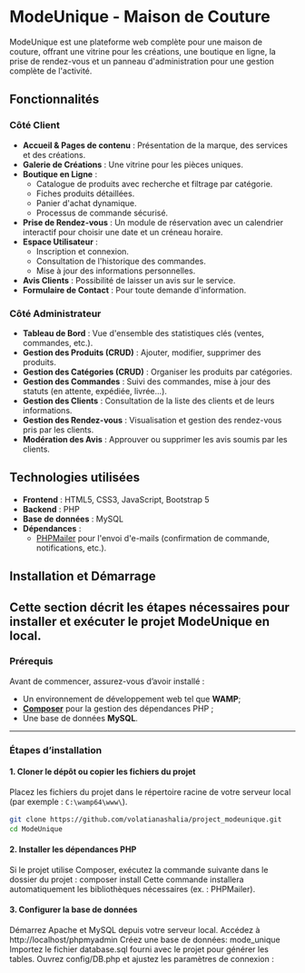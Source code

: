 # ModeUnique - Maison de Couture
ModeUnique est une plateforme web complète pour une maison de couture, offrant une vitrine pour les créations, une boutique en ligne, la prise de rendez-vous et un panneau d'administration pour une gestion complète de l'activité.

##  Fonctionnalités
### Côté Client
- **Accueil & Pages de contenu** : Présentation de la marque, des services et des créations.
- **Galerie de Créations** : Une vitrine pour les pièces uniques.
- **Boutique en Ligne** :
    - Catalogue de produits avec recherche et filtrage par catégorie.
    - Fiches produits détaillées.
    - Panier d'achat dynamique.
    - Processus de commande sécurisé.
- **Prise de Rendez-vous** : Un module de réservation avec un calendrier interactif pour choisir une date et un créneau horaire.
- **Espace Utilisateur** :
    - Inscription et connexion.
    - Consultation de l'historique des commandes.
    - Mise à jour des informations personnelles.
- **Avis Clients** : Possibilité de laisser un avis sur le service.
- **Formulaire de Contact** : Pour toute demande d'information.

### Côté Administrateur
- **Tableau de Bord** : Vue d'ensemble des statistiques clés (ventes, commandes, etc.).
- **Gestion des Produits (CRUD)** : Ajouter, modifier, supprimer des produits.
- **Gestion des Catégories (CRUD)** : Organiser les produits par catégories.
- **Gestion des Commandes** : Suivi des commandes, mise à jour des statuts (en attente, expédiée, livrée...).
- **Gestion des Clients** : Consultation de la liste des clients et de leurs informations.
- **Gestion des Rendez-vous** : Visualisation et gestion des rendez-vous pris par les clients.
- **Modération des Avis** : Approuver ou supprimer les avis soumis par les clients.

##  Technologies utilisées
- **Frontend** : HTML5, CSS3, JavaScript, Bootstrap 5
- **Backend** : PHP 
- **Base de données** : MySQL 
- **Dépendances** :
    - [PHPMailer](https://github.com/PHPMailer/PHPMailer) pour l'envoi d'e-mails (confirmation de commande, notifications, etc.).


##  Installation et Démarrage
Cette section décrit les étapes nécessaires pour installer et exécuter le projet **ModeUnique** en local.
---
### Prérequis
Avant de commencer, assurez-vous d’avoir installé :
- Un environnement de développement web tel que **WAMP**;
- [**Composer**](https://getcomposer.org/) pour la gestion des dépendances PHP ;
- Une base de données **MySQL**.
---
###  Étapes d’installation

#### 1. Cloner le dépôt ou copier les fichiers du projet
Placez les fichiers du projet dans le répertoire racine de votre serveur local (par exemple : `C:\wamp64\www\`).
```bash
git clone https://github.com/volatianashalia/project_modeunique.git
cd ModeUnique
```
#### 2.  Installer les dépendances PHP
Si le projet utilise Composer, exécutez la commande suivante dans le dossier du projet :
composer install
Cette commande installera automatiquement les bibliothèques nécessaires (ex. : PHPMailer).
#### 3. Configurer la base de données
Démarrez Apache et MySQL depuis votre serveur local.
Accédez à http://localhost/phpmyadmin
Créez une base de données: mode_unique
Importez le fichier database.sql fourni avec le projet pour générer les tables.
Ouvrez config/DB.php et ajustez les paramètres de connexion :
<?php
$host = 'localhost';
$dbname = 'modeunique_db'; // Nom de votre base de données
$user = 'root';
$password = ''; // Laissez vide si vous utilisez WAMP.

#### 4. Lancer le projet
Démarrez votre serveur local (Apache + MySQL).
Ouvrez votre navigateur et rendez-vous à l’adresse suivante :
 http://localhost/ModeUnique/
Le site ModeUnique devrait alors s’afficher et être fonctionnel.

###  Structure du projet
```
/
├── assets/             # Fichiers CSS, JS, images
├── config/             # Fichiers de configuration (BDD, etc.)
├── views/              # Fichiers de vues (pages, layouts)
│   ├── layouts/        # Header, Footer, etc.
│   ├── products/       # Vues liées aux produits
│   └── users/          # Vues liées aux utilisateurs (login, admin...)
├── vendor/             # Dépendances Composer (ex: PHPMailer)
├── index.php           # Point d'entrée principal
└── README.md           # Ce fichier
```

### Auteur
Développé par Volatiana Shalia
Profil GitHub:https://github.com/volatianashalia;

### Licence
Ce projet est sous licence MIT — libre d’utilisation et de modification.

###Tests / Déploiement
Testé en local avec WAMP
Déployable sur n’importe quel hébergement PHP/MySQL

###Captures d'écran
![Page d'accueil](images/screenshots/page_d'accueil.png)
![Galerie des créations](images/screenshots/creation_gallery.png)
![Les catégories](images/screenshots/Gallery.png)
![Inscription](images/screenshots/inscription.png)
![Connexion](images/screenshots/page_connexion.png)
![Page produits](images/screenshots/product_page.png)
![Détails des produits](images/screenshots/product_details.png)
![Boutique](images/screenshots/store.png)
![Panier](images/screenshots/panier.png)
![Payement](images/screenshots/payement.png)
![Lste des clients](images/screenshots/clients.png)
![Gestion des créations ](images/screenshots/cration_admin.png)
![Gestion des produits](images/screenshots/product_admin.png)
![Gestion des avis clients](images/screenshots/review_admin.png)
![Page admin](images/screenshots/admin_dashboard.png)

